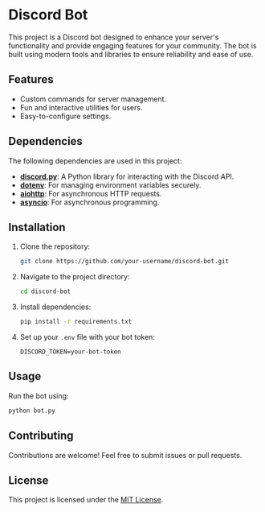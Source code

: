 # Discord Bot

This project is a Discord bot designed to enhance your server's functionality and provide engaging features for your community. The bot is built using modern tools and libraries to ensure reliability and ease of use.

## Features
- Custom commands for server management.
- Fun and interactive utilities for users.
- Easy-to-configure settings.

## Dependencies
The following dependencies are used in this project:
- **[discord.py](https://discordpy.readthedocs.io/)**: A Python library for interacting with the Discord API.
- **[dotenv](https://pypi.org/project/python-dotenv/)**: For managing environment variables securely.
- **[aiohttp](https://docs.aiohttp.org/)**: For asynchronous HTTP requests.
- **[asyncio](https://docs.python.org/3/library/asyncio.html)**: For asynchronous programming.

## Installation
1. Clone the repository:
    ```bash
    git clone https://github.com/your-username/discord-bot.git
    ```
2. Navigate to the project directory:
    ```bash
    cd discord-bot
    ```
3. Install dependencies:
    ```bash
    pip install -r requirements.txt
    ```
4. Set up your `.env` file with your bot token:
    ```env
    DISCORD_TOKEN=your-bot-token
    ```

## Usage
Run the bot using:
```bash
python bot.py
```

## Contributing
Contributions are welcome! Feel free to submit issues or pull requests.

## License
This project is licensed under the [MIT License](LICENSE).